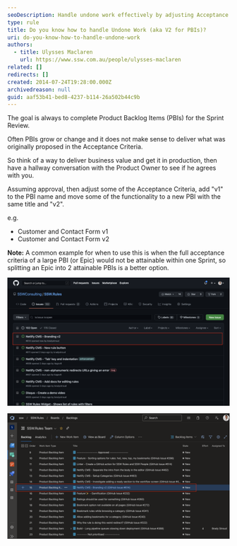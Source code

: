 ```yaml
---
seoDescription: Handle undone work effectively by adjusting Acceptance Criteria and splitting large PBIs into smaller, achievable tasks with v2 PBI naming convention.
type: rule
title: Do you know how to handle Undone Work (aka V2 for PBIs)?
uri: do-you-know-how-to-handle-undone-work
authors:
  - title: Ulysses Maclaren
    url: https://www.ssw.com.au/people/ulysses-maclaren
related: []
redirects: []
created: 2014-07-24T19:28:00.000Z
archivedreason: null
guid: aaf53b41-bed8-4237-b114-26a502b44c9b
---
```


The goal is always to complete Product Backlog Items (PBIs) for the Sprint Review.

Often PBIs grow or change and it does not make sense to deliver what was originally proposed in the Acceptance Criteria.

<!--endintro-->

So think of a way to deliver business value and get it in production, then have a hallway conversation with the Product Owner to see if he agrees with you.

Assuming approval, then adjust some of the Acceptance Criteria, add "v1" to the PBI name and move some of the functionality to a new PBI with the same title and "v2".

e.g.

- Customer and Contact Form v1
- Customer and Contact Form v2

**Note:** A common example for when to use this is when the full acceptance criteria of a large PBI (or Epic) would not be attainable within one Sprint, so splitting an Epic into 2 attainable PBIs is a better option.

![Figure: A v2 PBI in GitHub](2021-07-30_14-58-22.png)

![Figure: A v2 PBI in Azure DevOps](2021-07-30_14-59-25.png)

